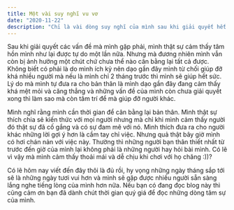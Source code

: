 ```yaml
---
title: Một vài suy nghĩ vu vơ
date: "2020-11-22"
description: "Chỉ là vài dòng suy nghĩ của mình sau khi giải quyết hết những rắc rối gần đây..."
---
```


Sau khi giải quyết các vấn đề mà mình gặp phải, mình thật sự cảm thấy tâm hồn mình như lại được tự do một lần nữa. Nhưng mà đương nhiên mình vẫn còn bị ảnh hưởng một chút chứ chưa thể nào cân bằng lại tất cả được. Không biết có phải là do mình ích kỷ nên dạo gần đây mình từ chối giúp đỡ khá nhiều người mà nếu là mình chỉ 2 tháng trước thì mình sẽ giúp hết sức. Lý do mà mình tự đưa ra cho bản thân là mình
dạo gần đây đang cảm thấy khá mệt mỏi và căng thẳng và những vấn đề của mình còn chưa giải quyết xong thì làm sao mà còn tâm trí để mà giúp đỡ người khác.

Mình nghĩ rằng mình cần thời gian để cân bằng lại bản thân. Mình thật sự thích chia sẻ kiến thức với mọi người nhưng mà chỉ khi mình cảm thấy người đó thật sự đã cố gắng và có sự đam mê với nó. Mình thích đưa ra cho người khác những lời gợi ý hơn là cầm tay chỉ việc. Nhưng quả thật bây giờ mình có hơi chán nản với việc này. Thường thì những người bạn thân thiết nhất từ trước đến giờ của mình lại không phải là những người hay hỏi bài mình. Có lẽ vì vậy mà mình cảm thấy thoải mái và dễ chịu khi chơi với họ chăng :))?

Có lẽ hôm nay viết đến đây thôi là đủ rồi, hy vọng những ngày tháng sắp tới sẽ là những ngày tươi vui hơn và mình sẽ gặp được nhiều người sẵn sàng lắng nghe tiếng lòng của mình hơn nữa. Nếu bạn có đang đọc blog này thì cũng cảm ơn bạn đã dành chút thời gian quý giá để đọc những dòng tâm sự của mình.
